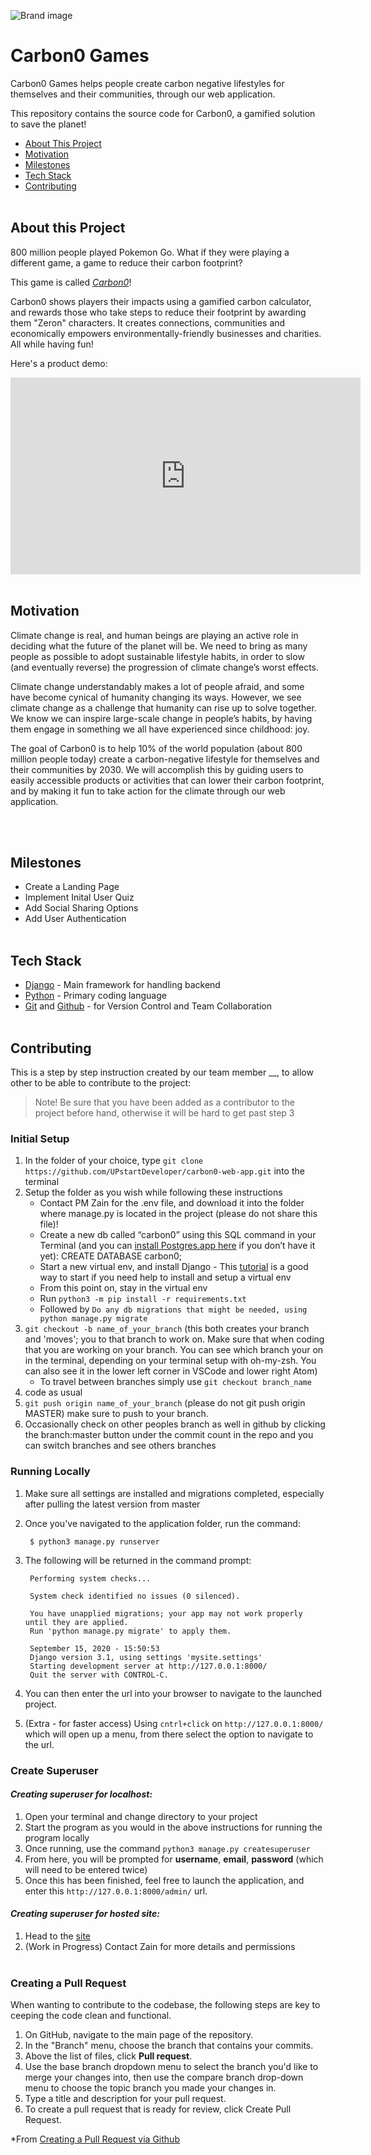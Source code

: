 ![Brand image](https://i.postimg.cc/pTycYvPJ/Screen-Shot-2020-10-16-at-10-37-00-AM.png)

# Carbon0 Games
Carbon0 Games helps people create carbon negative lifestyles for themselves and their communities, through our web application.

This repository contains the source code for Carbon0, a gamified solution to save the planet!


- [About This Project](#about-this-project)
- [Motivation](#motivation)
- [Milestones](#milestones)
- [Tech Stack](#tech-stack) 
- [Contributing](#contributing) 
<br /><br /> 

## About this Project

800 million people played Pokemon Go. What if they were playing a different game, a game to reduce their carbon footprint?

This game is called *[Carbon0](https://playcarbon0.com)*!

Carbon0 shows players their impacts using a gamified carbon calculator, and rewards those who take steps to reduce their footprint by awarding them "Zeron" characters.
It creates connections, communities and economically empowers environmentally-friendly businesses and charities.
All while having fun!
 
Here's a product demo: 
<iframe width="560" height="315" src="https://www.youtube.com/embed/4A8aPppLu6M" frameborder="0" allow="accelerometer; autoplay; clipboard-write; encrypted-media; gyroscope; picture-in-picture" allowfullscreen></iframe>
<br /><br />

## Motivation
Climate change is real, and human beings are playing an active role in deciding what the future of the planet will be. We need to bring as many people as possible to adopt sustainable lifestyle habits, in order to slow (and eventually reverse) the progression of climate change’s worst effects. 

Climate change understandably makes a lot of people afraid, and some have become cynical of humanity changing its ways. However, we see climate change as a challenge that humanity can rise up to solve together. We know we can inspire large-scale change in people’s habits, by having them engage in something we all have experienced since childhood: joy. 

The goal of Carbon0 is to help 10% of the world population (about 800 million people today) create a carbon-negative lifestyle for themselves and their communities by 2030. We will accomplish this by guiding users to easily accessible products or activities that can lower their carbon footprint, and by making it fun to take action for the climate through our web application.

<br /><br />

## Milestones 
- Create a Landing Page
- Implement Inital User Quiz
- Add Social Sharing Options
- Add User Authentication
<br /><br />

## Tech Stack
- [Django](https://www.djangoproject.com/) - Main framework for handling backend
- [Python](https://www.python.org) - Primary coding language
- [Git](https://git-scm.com/doc) and [Github](https://www.github.com) - for Version Control and Team Collaboration
<br /><br />

## Contributing
This is a step by step instruction created by our team member __, to allow other to be able to contribute to the project:
> Note! Be sure that you have been added as a contributor to the project before hand, otherwise it will be hard to get past step 3

### __Initial Setup__

1. In the folder of your choice, type `git clone https://github.com/UPstartDeveloper/carbon0-web-app.git` into the terminal
2. Setup the folder as you wish while following these instructions
    - Contact PM Zain for the .env file, and download it into the folder where manage.py is located in the project (please do not share this file)!
    - Create a new db called “carbon0” using this SQL command in your Terminal (and you can [install Postgres.app here](https://postgresapp.com/) if you don’t have it yet): CREATE DATABASE carbon0;
    - Start a new virtual env, and install Django - This [tutorial](https://packaging.python.org/guides/installing-using-pip-and-virtual-environments/) is a good way to start if you need help to install and setup a virtual env
    - From this point on, stay in the virtual env
    - Run `python3 -m pip install -r requirements.txt`
    - Followed by `Do any db migrations that might be needed, using python manage.py migrate`
3. `git checkout -b name_of_your_branch` (this both creates your branch and 'moves'; you to that branch to work on. Make sure that when coding that you are working on your branch. You can see which branch your on in the terminal, depending on your terminal setup with oh-my-zsh. You can also see it in the lower left corner in VSCode and lower right Atom)
    - To travel between branches simply use `git checkout branch_name`
4. code as usual
5. `git push origin name_of_your_branch` (please do not git push origin MASTER) make sure to push to your branch.
6. Occasionally check on other peoples branch as well in github by clicking the branch:master button under the commit count in the repo and you can switch branches and see others branches

### __Running Locally__

1. Make sure all settings are installed and migrations completed, especially after pulling the latest version from master
2. Once you've navigated to the application folder, run the command:

        $ python3 manage.py runserver
        

3. The following will be returned in the command prompt:

        Performing system checks...

        System check identified no issues (0 silenced).

        You have unapplied migrations; your app may not work properly until they are applied.
        Run 'python manage.py migrate' to apply them.

        September 15, 2020 - 15:50:53
        Django version 3.1, using settings 'mysite.settings'
        Starting development server at http://127.0.0.1:8000/
        Quit the server with CONTROL-C.
        

4. You can then enter the url into your browser to navigate to the launched project.
5. (Extra - for faster access) Using `cntrl+click` on  `http://127.0.0.1:8000/` which will open up a menu, from there select the option to navigate to the url.


### __Create Superuser__
#### _Creating superuser for localhost:_

1. Open your terminal and change directory to your project
2. Start the program as you would in the above instructions for running the program locally
3. Once running, use the command `python3 manage.py createsuperuser`
4. From here, you will be prompted for **username**, **email**, **password** (which will need to be entered twice)
5. Once this has been finished, feel free to launch the application, and enter this `http://127.0.0.1:8000/admin/` url.

#### _Creating superuser for hosted site:_

1. Head to the [site]()
2. (Work in Progress) Contact Zain for more details and permissions
<br /><br />


### __Creating a Pull Request__
When wanting to contribute to the codebase, the following steps are key to ceeping the code clean and functional.

1. On GitHub, navigate to the main page of the repository.
2. In the "Branch" menu, choose the branch that contains your commits.
3. Above the list of files, click  __Pull request__.
4. Use the base branch dropdown menu to select the branch you'd like to merge your changes into, then use the compare branch drop-down menu to choose the topic branch you made your changes in.
5. Type a title and description for your pull request.
6. To create a pull request that is ready for review, click Create Pull Request.

*From [Creating a Pull Request via Github](https://docs.github.com/en/free-pro-team@latest/github/collaborating-with-issues-and-pull-requests/creating-a-pull-request)